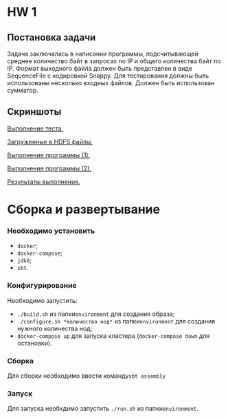 # HW 1

## Постановка задачи

Задача заключалась в написании программы, подсчитывающей среднее количество байт в запросах по IP и общего количества байт по IP.
Формат выходного файла должен быть представлен в виде SequenceFile с кодировкой Snappy.
Для тестирования должны быть использованы несколько входных файлов.
Должен быть использован сумматор.

## Скриншоты

[Выполнение теста.](HW1/screenshots/test_exec.png)

[Загруженные в HDFS файлы.](HW1/screenshots/hdfs.png)

[Выполнение программы (1).](HW1/screenshots/job_exec_1.png)

[Выполнение программы (2).](HW1/screenshots/job_exec_2.png)

[Результаты выполнения.](HW1/screenshots/results.png)

# Сборка и развертывание

### Необходимо установить

* `docker`;
* `docker-compose`;
* `jdk8`;
* `sbt`.

### Конфигурирование

Необходимо запустить:
* `./build.sh` из папки`environment` для создания образа;
* `./configure.sh *количество нод*` из папки`environment` для создания нужного количества нод;
* `docker-compose up` для запуска кластера (`docker-compose down` для остановки).

### Сборка

Для сборки необходимо ввести команду`sbt assembly`

### Запуск
Для запуска необхдимо запустить `./run.sh` из папки`environment`.
